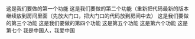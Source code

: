 这是我们要做的第一个功能
这是我们要做的第二个功能（重新把代码最新的版本继续放到房间里面（先放大门口，把大门口的代码放到房间中去）
这是我们要做的第三个功能
这是我们要做的第四个功能
这是第五个功能
这是第六个功能
这是第七个
我是中国人，我爱中国